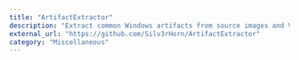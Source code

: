 ```yaml
---
title: "ArtifactExtractor"
description: "Extract common Windows artifacts from source images and VSCs"
external_url: "https://github.com/Silv3rHorn/ArtifactExtractor"
category: "Miscellaneous"
---
```

